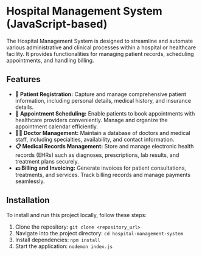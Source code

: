 # Hospital Management System (JavaScript-based)

The Hospital Management System is designed to streamline and automate various administrative and clinical processes within a hospital or healthcare facility. It provides functionalities for managing patient records, scheduling appointments, and handling billing.

## Features

- **🏥 Patient Registration:** Capture and manage comprehensive patient information, including personal details, medical history, and insurance details.
- **📅 Appointment Scheduling:** Enable patients to book appointments with healthcare providers conveniently. Manage and organize the appointment calendar efficiently.
- **👨‍⚕️ Doctor Management:** Maintain a database of doctors and medical staff, including specialties, availability, and contact information.
- **📋 Medical Records Management:** Store and manage electronic health records (EHRs) such as diagnoses, prescriptions, lab results, and treatment plans securely.
- **💵 Billing and Invoicing:** Generate invoices for patient consultations, treatments, and services. Track billing records and manage payments seamlessly.

## Installation

To install and run this project locally, follow these steps:

1. Clone the repository: `git clone <repository_url>`
2. Navigate into the project directory: `cd hospital-management-system`
3. Install dependencies: `npm install`
4. Start the application: `nodemon index.js`

 
 
